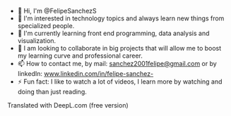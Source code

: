 - 👋 Hi, I'm @FelipeSanchezS
- 👀 I'm interested in technology topics and always learn new things from specialized people.
- 🌱 I'm currently learning front end programming, data analysis and visualization. 
- 💞️ I am looking to collaborate in big projects that will allow me to boost my learning curve and professional career.
- 📫 How to contact me, by mail: sanchez2001felipe@gmail.com or by linkedIn: www.linkedin.com/in/felipe-sanchez-
- ⚡ Fun fact: I like to watch a lot of videos, I learn more by watching and doing than just reading.

Translated with DeepL.com (free version)

<!---
FelipeSanchezS/FelipeSanchezS is a ✨ special ✨ repository because its `README.md` (this file) appears on your GitHub profile.
You can click the Preview link to take a look at your changes.
--->
